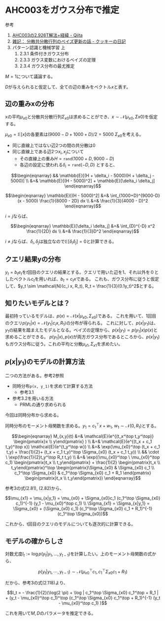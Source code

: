 # AHC003をガウス分布で推定

参考
1. [AHC003の2.926T解法+経緯 - Qiita](https://qiita.com/contramundum/items/b945400b81536df42d1a)
2. [雑記： 分散共分散行列のベイズ更新の話 - クッキーの日記](https://cookie-box.hatenablog.com/entry/2021/01/31/223006)
3. パターン認識と機械学習 上
    1. 2.3.1 条件付きガウス分布
    2. 2.3.3 ガウス変数におけるベイズの定理
    3. 2.3.4 ガウス分布の最尤推定

$M=1$について議論する。

$`D`$が与えられると仮定して、全ての辺の重みをベクトル$`x`$と表す。

## 辺の重みxの分布

xの平均$`\mu_{x0}`$と分散共分散行列$`\Sigma_{x0}`$は求めることができ、$`x \sim \mathcal{N}(\mu_{x0}, \Sigma{x0})`$を仮定する。

$`\mu_{x0} = \mathbb{E}[x]`$の各要素は$`(9000 - D + 1000 + D) / 2 = 5000`$
$`\Sigma_{x0}`$を考える。
- 同じ直線上ではない辺2つの間の共分散は0
- 同じ直線上である辺2つ$`x_i, x_j`$について
    - その直線上の重み$`H = \mathtt{rand}(1000+D, 9000-D)`$
    - 各辺の設定に使われる$`\delta_i = \mathtt{rand}(-D, D)`$
とすると、
```math
\begin{eqnarray}
&& \mathbb{E}[(H + \delta_i - 5000)(H + \delta_j - 5000)] \\
&=& \mathbb{E}[(H - 5000)^2] + \mathbb{E}[\delta_i \delta_j]
\end{eqnarray}
```
```math
\begin{eqnarray}
\mathbb{E}[(H - 5000)^2] &=& \int_{1000+D}^{9000-D} (x - 5000) \frac{1}{8000 - 2D} dx \\
&=& \frac{1}{3}(4000 - D)^2
\end{eqnarray}
```
$`i = j`$ならば、
```math
\begin{eqnarray}
\mathbb{E}[\delta_i \delta_j] &=& \int_{D}^{-D} x^2 \frac{1}{2D} dx \\
&=& \frac{1}{3}D^2
\end{eqnarray}
```
$`i \neq j`$ならば、$`\delta_i, \delta_j`$は独立なので$`\mathbb{E}[\delta_i \delta_j] = 0`$と計算できる。

## クエリ結果yの分布

$`y_t = b_t e_t`$を$`t`$回目のクエリの結果とする。クエリで用いた辺を1、それ以外を０としたベクトル$`c_t`$を用いれば、$`b_t = c_t x`$である。
これも、ガウス分布に従うと仮定して、$`y_t \sim \mathcal{N}(c_i x, R_t), R_t = \frac{1}{3}(0.1y_t)^2`$とする。

## 知りたいモデルとは？

最初持っているモデルは、$`p(x) = \mathcal{N}(x | \mu_{x0}, \Sigma_{x0})`$である。
これを用いて、1回目のクエリ$`p(y_1 | x) = \mathcal{N}(y_1 | c_i x, R_1)`$の分布が得られる。
これに対して、$`p(x | y_1)`$は、$y_1$の結果を踏まえたモデルとなる。ベイズの定理から、$`p(x | y_1) \propto p(y_1 | x) p(x)`$と求めることができる。
$`p(y_1 | x), p(x)`$が両方ガウス分布であるところから、$`p(x | y_1)`$もガウス分布に従う。これの平均と分散$`\mu_{x1}, \Sigma_{x1}`$を求めたい。

## $`p(x | y_1)`$のモデルの計算方法

二つの方法がある。参考2参照

- 同時分布`p(x, y_1)`を求めて計算する方法
    - 参考3.1
- 参考3.2を用いる方法
    - PRMLの通り求められる

今回は同時分布から求める。

同時分布のモーメント母関数を求める。$`y_1 = c_1^\top x + w_1`$, $`w_1 \sim \mathcal{N}(0, R_1)`$とする。

```math
\begin{eqnarray}
M_{x,y}(t)
&=& \mathcal{E}(e^{(t_x^\top t_y^\top)} \begin{pmatrix}x \\ y\end{pmatrix} ) \\
&=& \mathcal{E}(e^{(t_x + c_1 t_y)^\top x}) \mathcal{E}(e^{t_y^\top w}) \\
&=& \exp(\mu_{x0}^\top (t_x + c_1 t_y) + \frac{1}{2}+ (t_x + c_1 t_y)^\top \Sigma_{x0} (t_x + c_1 t_y)) \\
&& \cdot \ \exp(\frac{1}{2}t_y^\top R_t t_y) \\
&=& \exp((\mu_{x0}^\top \ \mu_{x0}^\top c_1) \begin{pmatrix}t_x \\ t_y\end{pmatrix} + \frac{1}{2} \begin{pmatrix}t_x \\ t_y\end{pmatrix}^\top \begin{pmatrix}\Sigma_{x0} & \Sigma_{x0} c_1 \\ c_1^\top \Sigma_{x0} & c_1^\top \Sigma_{x0} c_1 + R_1 \end{pmatrix} \begin{pmatrix}t_x \\ t_y\end{pmatrix})
\end{eqnarray}
```

参考3の式(2.81), (2.82)から、

```math
\mu_{x1} = \mu_{x|y_1} = \mu_{x0} + \Sigma_{x0}c_1 (c_1^\top \Sigma_{x0} c_1)^{-1} (y_1 - \mu_{x0}^\top c_1)  \\
\Sigma_{x1} = \Sigma_{x|y_1} = \Sigma_{x0} + (\Sigma_{x0} c_1) (c_1^\top \Sigma_{x0} c_1 + R_1)^{-1} (c_1^\top \Sigma_{x0})
```

これから、t回目のクエリのモデルについても逐次的に計算できる。

## モデルの確からしさ

対数尤度$`l_t := \log p(y_t | y_1, \dots, y_{t-1})`$を計算したい。上のモーメント母関数の式から、

```math
p(y_t | y_1, \cdots, y_{t-1}) \sim \mathcal{N}(\mu_{x0}^\top c_1, c_1^\top \Sigma_{x0} c_1 + R_1)
```
だから、参考3の式(2.118)より、

```math
l_t = - \frac{1}{2}(\log(2 \pi) + \log | c_1^\top \Sigma_{x0} c_1^\top + R_1 | + (y_t - \mu_{x0}^\top c_1)^\top (c_1^\top \Sigma_{x0} c_1^\top + R_1)^{-1} (y_t - \mu_{x0}^\top c_1)  )
```

これを用いて$`M, D`$のパラメータを推定できる。
